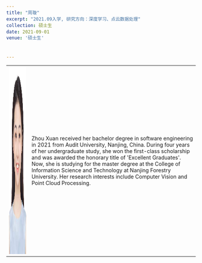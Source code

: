 ```yaml
---
title: "周璇"
excerpt: "2021.09入学, 研究方向：深度学习、点云数据处理"
collection: 硕士生
date: 2021-09-01
venue: '硕士生'


---
```


<table border="0">
<tr>
  <td> <img src='/images/xuanzhou.jpg' height="500" width="408">  </td>
  <td>Zhou Xuan received her bachelor degree in software engineering in 2021 from Audit University, Nanjing, China. During four years of her undergraduate study, she won the first-class scholarship and was awarded the honorary title of 'Excellent Graduates'. Now, she is studying for the master degree at the College of Information Science and Technology at Nanjing Forestry University. Her research interests include Computer Vision and Point Cloud Processing.</td>
</tr>
</table>